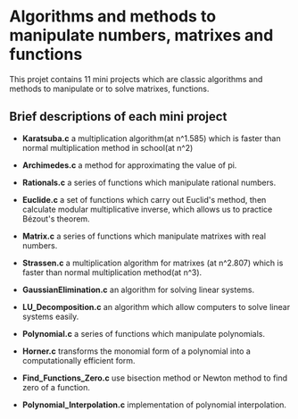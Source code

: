 # Algorithms and methods to manipulate numbers, matrixes and functions

This projet contains 11 mini projects which are classic algorithms and methods to manipulate or to solve matrixes, functions.





## Brief descriptions of each mini project


* **Karatsuba.c** a multiplication algorithm(at n^1.585) which is faster than normal multiplication method in school(at n^2)

* **Archimedes.c**  a method for approximating the value of pi.

* **Rationals.c**  a series of functions which manipulate rational numbers. 

* **Euclide.c**  a set of functions which carry out Euclid's method, then calculate modular multiplicative inverse, which allows us to practice Bézout's theorem. 

* **Matrix.c** a series of functions which manipulate matrixes with real numbers. 

* **Strassen.c**  a multiplication algorithm for matrixes (at n^2.807) which is faster than normal multiplication method(at n^3).

* **GaussianElimination.c** an algorithm for solving linear systems.

* **LU_Decomposition.c**  an algorithm which allow computers to solve linear systems easily.

* **Polynomial.c** a series of functions which manipulate polynomials.

* **Horner.c**  transforms the monomial form of a polynomial into a computationally efficient form.

* **Find_Functions_Zero.c**  use bisection method or Newton method to find zero of a function.

* **Polynomial_Interpolation.c** implementation of polynomial interpolation.







